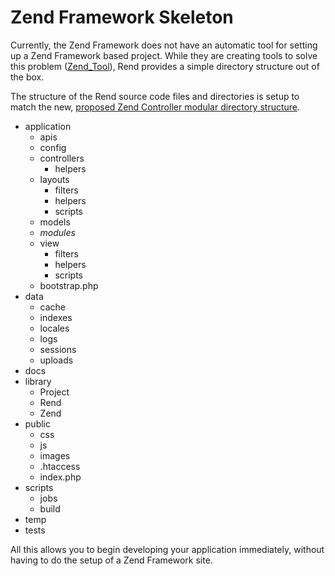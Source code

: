 # Zend Framework Skeleton #

Currently, the Zend Framework does not have an automatic tool for setting up a Zend Framework based project. While they are creating tools to solve this problem ([Zend\_Tool](http://framework.zend.com/wiki/display/ZFPROP/Zend_Tool+-+General)), Rend provides a simple directory structure out of the box.

The structure of the Rend source code files and directories is setup to match the new, [proposed Zend Controller modular directory structure](http://framework.zend.com/wiki/display/ZFPROP/Zend+Framework+Default+Project+Structure+-+Wil+Sinclair).

  * application
    * apis
    * config
    * controllers
      * helpers
    * layouts
      * filters
      * helpers
      * scripts
    * models
    * _modules_
    * view
      * filters
      * helpers
      * scripts
    * bootstrap.php
  * data
    * cache
    * indexes
    * locales
    * logs
    * sessions
    * uploads
  * docs
  * library
    * Project
    * Rend
    * Zend
  * public
    * css
    * js
    * images
    * .htaccess
    * index.php
  * scripts
    * jobs
    * build
  * temp
  * tests

All this allows you to begin developing your application immediately, without having to do the setup of a Zend Framework site.